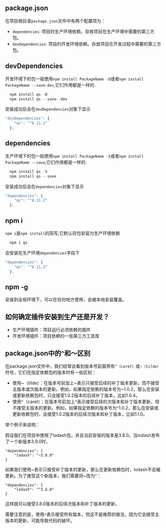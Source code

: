 ## package.json
在项目根目录`package.json`文件中有两个配置项为：

- `dependencies`: 项目的生产环境依赖。存放项目在生产环境中需要的第三方包。
- `devDependencies`: 项目的开发环境依赖。存放项目在开发过程中需要的第三方包。

## devDependencies
开发环境下的包一般使用`npm install PackageName -D`或者`npm install PackageName --save-dev`,它们作用都是一样的.

```js
  npm install qs -D
  npm install qs --save--dev
```

安装成功后会在`devDependencies`对象下显示

```js
"devDependencies": {
    "qs": "^6.11.2"
  },
```

## dependencies
生产环境下的包一般使用`npm install PackageName -S`或者`npm install PackageName --save`,它们作用都是一样的.

```js
  npm install qs -S
  npm install qs --save
```

安装成功后会在`dependencies`对象下显示

```js
"dependencies": {
    "qs": "^6.11.2"
  },
```

## npm i
`npm i`是`npm install`的简写,它默认将包安装为生产环境依赖

```js
  npm i qs
```

会安装在生产环境`dependencies`字段下
```js
"dependencies": {
    "qs": "^6.11.2"
  },
```


## npm -g
安装到全局环境下，可以在任何地方使用，会被本地安装覆盖。


## 如何确定插件安装到生产还是开发？

- 生产环境插件：项目运行必须依赖的插件
- 开发环境插件：项目依赖的一些第三方工具库


## package.json中的^和～区别
在package.json文件中，我们经常会看到版本号前面带有`^（caret）`或`~（tilde）`符号，它们在指定依赖包的版本时有一些区别：

- 使用~（tilde）：在版本号前加上~表示只接受后续的补丁版本更新，而不接受主版本或次版本的更新。例如，如果指定依赖的版本号为~1.0.2，那么在安装或更新依赖包时，只会接受1.0.2版本的后续补丁版本，比如1.0.4。
- 使用^（caret）：在版本号前加上^表示接受后续的次版本和补丁版本更新，但不接受主版本的更新。例如，如果指定依赖的版本号为^1.0.2，那么在安装或更新依赖包时，会接受1.0.2版本的后续次版本和补丁版本，比如1.1.0。

举个例子来说明：

假设我们在项目中使用了lodash包，并且当前安装的版本是3.8.0。当lodash发布了一个新版本3.9.0时，
```
"dependencies": {
    "lodash": "~3.8.0"
}
```
如果我们使用~表示只接受补丁版本的更新，那么在更新依赖包时，lodash不会被更新。为了接受这个新版本，我们需要将~改为^：
```
"dependencies": {
    "lodash": "^3.8.0"
}
```
这样就可以接受3.8.0版本的后续次版本和补丁版本的更新。

需要注意的是，使用`*`表示接受所有版本，但这不是推荐的做法，因为它会接受主版本的更新，可能导致代码的破坏。